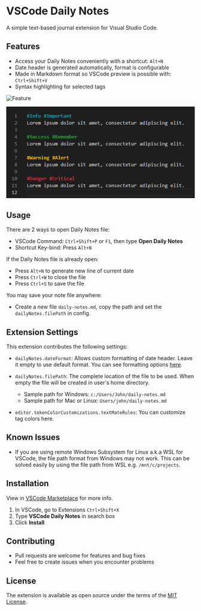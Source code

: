 # VSCode Daily Notes

A simple text-based journal extension for Visual Studio Code.

## Features

* Access your Daily Notes conveniently with a shortcut: ```Alt+N```
* Date header is generated automatically, format is configurable
* Made in Markdown format so VSCode preview is possible with: ```Ctrl+Shift+V```
* Syntax highlighting for selected tags

![Feature](images/feature.gif)

![Feature](images/highlighted-tags.jpg)

## Usage

There are 2 ways to open Daily Notes file:

* VSCode Command: ```Ctrl+Shift+P``` or ```F1```, then type **Open Daily Notes**
* Shortcut Key-bind: Press ```Alt+N```

If the Daily Notes file is already open:

* Press ```Alt+N``` to generate new line of current date
* Press ```Ctrl+W``` to close the file
* Press ```Ctrl+S``` to save the file

You may save your note file anywhere:

* Create a new file ```daily-notes.md```, copy the path and set the ```dailyNotes.filePath``` in config.

## Extension Settings

This extension contributes the following settings:

* `dailyNotes.dateFormat`: Allows custom formatting of date header. Leave it empty to use default format. You can see formatting options [here](https://momentjs.com/docs/#/displaying/format/).

* `dailyNotes.filePath`: The complete location of the file to be used. When empty the file will be created in user's home directory.
  * Sample path for Windows: ```c:/Users/John/daily-notes.md```
  * Sample path for Mac or Linux: ```Users/john/daily-notes.md```

* `editor.tokenColorCustomizations.textMateRules`: You can customize tag colors here.

## Known Issues

* If you are using remote Windows Subsystem for Linux a.k.a WSL for VSCode, the file path format from Windows may not work.
This can be solved easily by using the file path from WSL e.g. ```/mnt/c/projects```.

## Installation
View in [VSCode Marketplace](https://marketplace.visualstudio.com/items?itemName=inaki.vscode-daily-notes) for more info.
1. In VSCode, go to Extensions ```Ctrl+Shift+X```
2. Type **VSCode Daily Notes** in search box
3. Click **Install**

## Contributing
- Pull requests are welcome for features and bug fixes
- Feel free to create issues when you encounter problems

## License
The extension is available as open source under the terms of the [MIT License](https://opensource.org/licenses/MIT).
